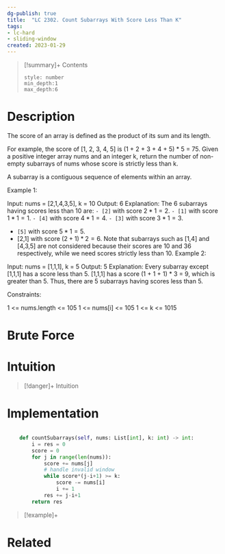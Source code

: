 ```yaml
---
dg-publish: true
title:  "LC 2302. Count Subarrays With Score Less Than K"
tags:
- lc-hard
- sliding-window
created: 2023-01-29
---
```


>[!summary]+ Contents
>```toc
>style: number
>min_depth:1
>max_depth:6
>```

# Description
The score of an array is defined as the product of its sum and its length.

For example, the score of [1, 2, 3, 4, 5] is (1 + 2 + 3 + 4 + 5) * 5 = 75.
Given a positive integer array nums and an integer k, return the number of non-empty subarrays of nums whose score is strictly less than k.

A subarray is a contiguous sequence of elements within an array.

 

Example 1:

Input: nums = [2,1,4,3,5], k = 10
Output: 6
Explanation:
The 6 subarrays having scores less than 10 are:
``- [2]`` with score $2 * 1 = 2.$
`- [1]` with score $1 * 1 = 1$.
``- [4]`` with score $4 * 1 = 4$.
``- [3]`` with score $3 * 1 = 3$. 
- ``[5]`` with score $5 * 1 = 5$.
- [2,1] with score $(2 + 1) * 2 = 6$.
Note that subarrays such as [1,4] and [4,3,5] are not considered because their scores are 10 and 36 respectively, while we need scores strictly less than 10.
Example 2:

Input: nums = [1,1,1], k = 5
Output: 5
Explanation:
Every subarray except [1,1,1] has a score less than 5.
[1,1,1] has a score (1 + 1 + 1) * 3 = 9, which is greater than 5.
Thus, there are 5 subarrays having scores less than 5.
 

Constraints:

1 <= nums.length <= 105
1 <= nums[i] <= 105
1 <= k <= 1015
# Brute Force
# Intuition

>[!danger]+ Intuition

# Implementation
```python

    def countSubarrays(self, nums: List[int], k: int) -> int:
        i = res = 0
        score = 0
        for j in range(len(nums)):
            score += nums[j]
            # handle invalid window
            while score*(j-i+1) >= k:
                score -= nums[i]
                i += 1
            res += j-i+1
        return res
```

>[!example]+ 


# Related
